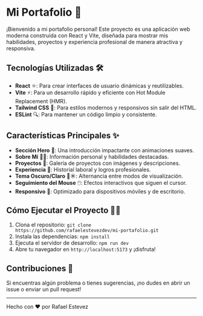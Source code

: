 # Mi Portafolio 🚀

¡Bienvenido a mi portafolio personal! Este proyecto es una aplicación web moderna construida con React y Vite, diseñada para mostrar mis habilidades, proyectos y experiencia profesional de manera atractiva y responsiva.

## Tecnologías Utilizadas 🛠️

- **React** ⚛️: Para crear interfaces de usuario dinámicas y reutilizables.
- **Vite** ⚡: Para un desarrollo rápido y eficiente con Hot Module Replacement (HMR).
- **Tailwind CSS** 🎨: Para estilos modernos y responsivos sin salir del HTML.
- **ESLint** 🔍: Para mantener un código limpio y consistente.

## Características Principales ✨

- **Sección Hero** 🦸: Una introducción impactante con animaciones suaves.
- **Sobre Mí** 👨‍💻: Información personal y habilidades destacadas.
- **Proyectos** 📁: Galería de proyectos con imágenes y descripciones.
- **Experiencia** 💼: Historial laboral y logros profesionales.
- **Tema Oscuro/Claro** 🌙☀️: Alternancia entre modos de visualización.
- **Seguimiento del Mouse** 🖱️: Efectos interactivos que siguen el cursor.
- **Responsivo** 📱: Optimizado para dispositivos móviles y de escritorio.

## Cómo Ejecutar el Proyecto 🏃‍♂️

1. Clona el repositorio: `git clone https://github.com/rafaelestevezdev/mi-portafolio.git`
2. Instala las dependencias: `npm install`
3. Ejecuta el servidor de desarrollo: `npm run dev`
4. Abre tu navegador en `http://localhost:5173` y ¡disfruta!

## Contribuciones 🤝

Si encuentras algún problema o tienes sugerencias, ¡no dudes en abrir un issue o enviar un pull request!

---

Hecho con ❤️ por Rafael Estevez
